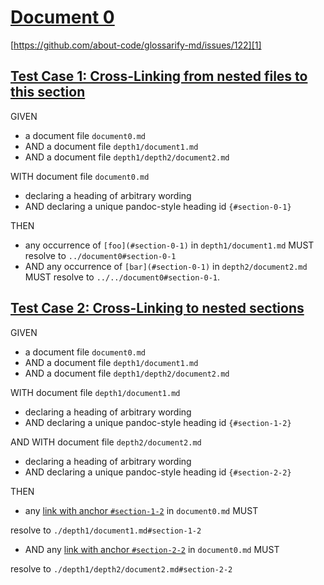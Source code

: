 # [Document 0](#document-0)

[https://github.com/about-code/glossarify-md/issues/122][1]

## [Test Case 1: Cross-Linking from nested files to this section](#section-0-1)

GIVEN

*   a document file `document0.md`
*   AND a document file `depth1/document1.md`
*   AND a document file `depth1/depth2/document2.md`

WITH document file `document0.md`

*   declaring a heading of arbitrary wording
*   AND declaring a unique pandoc-style heading id `{#section-0-1}`

THEN

*   any occurrence of `[foo](#section-0-1)` in `depth1/document1.md` MUST resolve to `../document0#section-0-1`
*   AND any occurrence of `[bar](#section-0-1)` in `depth2/document2.md` MUST resolve to `../../document0#section-0-1`.

## [Test Case 2: Cross-Linking to nested sections](#test-case-2-cross-linking-to-nested-sections)

GIVEN

*   a document file `document0.md`
*   AND a document file `depth1/document1.md`
*   AND a document file `depth1/depth2/document2.md`

WITH document file `depth1/document1.md`

*   declaring a heading of arbitrary wording
*   AND declaring a unique pandoc-style heading id `{#section-1-2}`

AND WITH document file `depth2/document2.md`

*   declaring a heading of arbitrary wording
*   AND declaring a unique pandoc-style heading id `{#section-2-2}`

THEN

*   any [link with anchor `#section-1-2`][2] in `document0.md` MUST

resolve to `./depth1/document1.md#section-1-2`

*   AND any [link with anchor `#section-2-2`][3] in `document0.md` MUST

resolve to `./depth1/depth2/document2.md#section-2-2`

[1]: https://github.com/about-code/glossarify-md/issues/122

[2]: ./depth1/document1.md#section-1-2

[3]: ./depth1/depth2/document2.md#section-2-2
